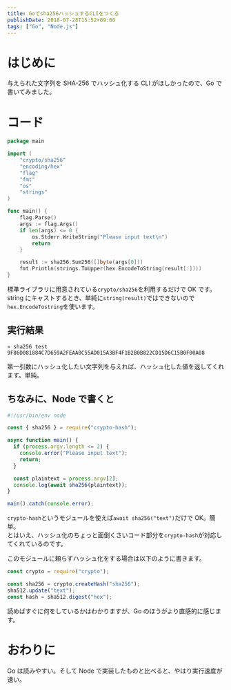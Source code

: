 ```yaml
---
title: Goでsha256ハッシュするCLIをつくる
publishDate: 2018-07-28T15:52+09:00
tags: ["Go", "Node.js"]
---
```


# はじめに

与えられた文字列を SHA-256 でハッシュ化する CLI がほしかったので、Go で書いてみました。

# コード

```go
package main

import (
	"crypto/sha256"
	"encoding/hex"
	"flag"
	"fmt"
	"os"
	"strings"
)

func main() {
	flag.Parse()
	args := flag.Args()
	if len(args) <= 0 {
		os.Stderr.WriteString("Please input text\n")
		return
	}

	result := sha256.Sum256([]byte(args[0]))
	fmt.Println(strings.ToUpper(hex.EncodeToString(result[:])))
}
```

標準ライブラリに用意されている`crypto/sha256`を利用するだけで OK です。  
string にキャストするとき、単純に`string(result)`ではできないので`hex.EncodeTostring`を使います。

## 実行結果

```
» sha256 test
9F86D081884C7D659A2FEAA0C55AD015A3BF4F1B2B0B822CD15D6C15B0F00A08
```

第一引数にハッシュ化したい文字列を与えれば、ハッシュ化した値を返してくれます。単純。

## ちなみに、Node で書くと

```javascript
#!/usr/bin/env node

const { sha256 } = require("crypto-hash");

async function main() {
  if (process.argv.length <= 2) {
    console.error("Please input text");
    return;
  }

  const plaintext = process.argv[2];
  console.log(await sha256(plaintext));
}

main().catch(console.error);
```

`crypto-hash`というモジュールを使えば`await sha256("text")`だけで OK。簡単。  
とはいえ、ハッシュ化のちょっと面倒くさいコード部分を`crypto-hash`が対応してくれているのです。

このモジュールに頼らずハッシュ化をする場合は以下のように書きます。

```javascript
const crypto = require("crypto");

const sha256 = crypto.createHash("sha256");
sha512.update("text");
const hash = sha512.digest("hex");
```

読めばすぐに何をしているかはわかりますが、Go のほうがより直感的に感じます。

# おわりに

Go は読みやすい。そして Node で実装したものと比べると、やはり実行速度が速い。
